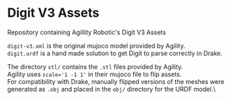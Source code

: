 # Digit V3 Assets
Repository containing Agillity Robotic's Digit V3 Assets

`digit-v3.xml` is the original mujoco model provided by Agility.\
`digit.urdf` is a hand made solution to get Digit to parse correctly in Drake.

The directory `stl/` contains the `.stl` files provided by Agility.\
Agility uses `scale='1 -1 1'` in their mujoco file to flip assets.\
For compatibility with Drake, manually flipped versions of the meshes were generated as `.obj` and placed in the `obj/` directory for the URDF model.\